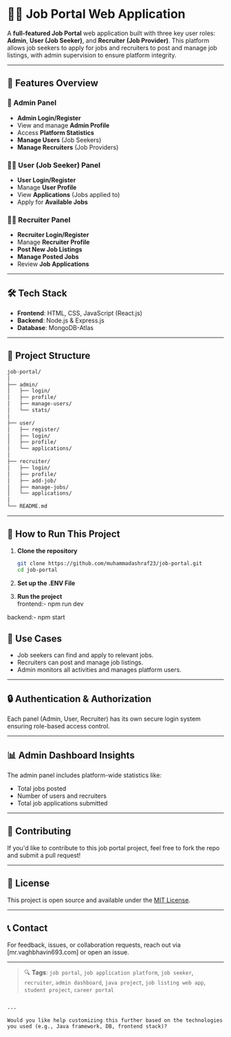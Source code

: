 
# 🧑‍💼 Job Portal Web Application

A **full-featured Job Portal** web application built with three key user roles: **Admin**, **User (Job Seeker)**, and **Recruiter (Job Provider)**. This platform allows job seekers to apply for jobs and recruiters to post and manage job listings, with admin supervision to ensure platform integrity.

---

## 🚀 Features Overview

### 🔐 Admin Panel
- **Admin Login/Register**
- View and manage **Admin Profile**
- Access **Platform Statistics**
- **Manage Users** (Job Seekers)
- **Manage Recruiters** (Job Providers)

### 👨‍💻 User (Job Seeker) Panel
- **User Login/Register**
- Manage **User Profile**
- View **Applications** (Jobs applied to)
- Apply for **Available Jobs**

### 🧑‍💼 Recruiter Panel
- **Recruiter Login/Register**
- Manage **Recruiter Profile**
- **Post New Job Listings**
- **Manage Posted Jobs**
- Review **Job Applications**

---

## 🛠️ Tech Stack

- **Frontend**: HTML, CSS, JavaScript (React.js)
- **Backend**: Node.js & Express.js
- **Database**: MongoDB-Atlas

---

## 📁 Project Structure

```bash
job-portal/
│
├── admin/
│   ├── login/
│   ├── profile/
│   ├── manage-users/
│   └── stats/
│
├── user/
│   ├── register/
│   ├── login/
│   ├── profile/
│   └── applications/
│
├── recruiter/
│   ├── login/
│   ├── profile/
│   ├── add-job/
│   ├── manage-jobs/
│   └── applications/
│
└── README.md
```

---

## 🔑 How to Run This Project

1. **Clone the repository**
   ```bash
   git clone https://github.com/muhammadashraf23/job-portal.git
   cd job-portal
   ```

2. **Set up the .ENV File**  
   

3. **Run the project**  
   frontend:-
    npm run dev

  backend:-
    npm start



## 🎯 Use Cases

- Job seekers can find and apply to relevant jobs.
- Recruiters can post and manage job listings.
- Admin monitors all activities and manages platform users.

---

## 🔒 Authentication & Authorization

Each panel (Admin, User, Recruiter) has its own secure login system ensuring role-based access control.

---

## 📊 Admin Dashboard Insights

The admin panel includes platform-wide statistics like:
- Total jobs posted
- Number of users and recruiters
- Total job applications submitted

---

## 📢 Contributing

If you'd like to contribute to this job portal project, feel free to fork the repo and submit a pull request!

---

## 📃 License

This project is open source and available under the [MIT License](LICENSE).

---

## 📞 Contact

For feedback, issues, or collaboration requests, reach out via [mr.vaghbhavin693.com] or open an issue.

---

> 🔍 **Tags**: `job portal`, `job application platform`, `job seeker`, `recruiter`, `admin dashboard`, `java project`, `job listing web app`, `student project`, `career portal`
```

---

Would you like help customizing this further based on the technologies you used (e.g., Java framework, DB, frontend stack)?
